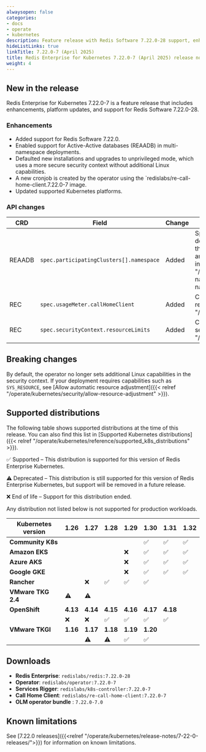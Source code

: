 ```yaml
---
alwaysopen: false
categories:
- docs
- operate
- kubernetes
description: Feature release with Redis Software 7.22.0-28 support, enhancements, and platform updates.
hideListLinks: true
linkTitle: 7.22.0-7 (April 2025)
title: Redis Enterprise for Kubernetes 7.22.0-7 (April 2025) release notes
weight: 4
---
```

## New in the release

Redis Enterprise for Kubernetes 7.22.0-7 is a feature release that includes enhancements, platform updates, and support for Redis Software 7.22.0-28.

### Enhancements

- Added support for Redis Software 7.22.0.
- Enabled support for Active-Active databases (REAADB) in multi-namespace deployments.
- Defaulted new installations and upgrades to unprivileged mode, which uses a more secure security context without additional Linux capabilities.
- A new cronjob is created by the operator using the `redislabs/re-call-home-client.7.22.0-7 image.
- Updated supported Kubernetes platforms.

### API changes

| **CRD** | **Field** | **Change** | **Description** |
|--------|-----------|------------|-----------------|
| REAADB | `spec.participatingClusters[].namespace` | Added | Specifies the namespace in which the REAADB object will be deployed in the corresponding participating cluster. Make sure that the Redis Enterprise operator is configured to watch this namespace and that the required RBAC configuration is in place. For more information, see [Multi-namespace deployments]({{<relref "/operate/kubernetes/re-clusters/multi-namespace/">}}). If no namespace is specified, the REAADB object is deployed to the REC’s namespace in the corresponding cluster. |
| REC | `spec.usageMeter.callHomeClient` | Added | Configuration for the call home client. For details, see the [REC API reference]({{<relref "/operate/kubernetes/reference/api/redis_enterprise_cluster_api">}}). |
| REC | `spec.securityContext.resourceLimits` | Added | Configuration that allows Redis Enterprise to adjust system resource settings. For details, see the [REC API reference]({{<relref "/operate/kubernetes/reference/api/redis_enterprise_cluster_api">}}). |

## Breaking changes

By default, the operator no longer sets additional Linux capabilities in the security context. If your deployment requires capabilities such as `SYS_RESOURCE`, see [Allow automatic resource adjustment]({{< relref "/operate/kubernetes/security/allow-resource-adjustment" >}}).

## Supported distributions

The following table shows supported distributions at the time of this release. You can also find this list in [Supported Kubernetes distributions]({{< relref "/operate/kubernetes/reference/supported_k8s_distributions" >}}).

<span title="Check mark icon">&#x2705;</span> Supported – This distribution is supported for this version of Redis Enterprise Kubernetes.

<span title="Deprecation warning" class="font-serif">:warning:</span> Deprecated – This distribution is still supported for this version of Redis Enterprise Kubernetes, but support will be removed in a future release.

<span title="X icon">&#x274c;</span> End of life – Support for this distribution ended.

Any distribution not listed below is not supported for production workloads.

| Kubernetes version | **1.26** | **1.27** | **1.28** | **1.29** | **1.30** | **1.31** | **1.32** |
|---|---|---|---|---|---|---|---|
| **Community K8s** |  |  |  |  | <span title="Supported">&#x2705;</span> | <span title="Supported">&#x2705;</span> | <span title="Supported">&#x2705;</span> |
| **Amazon EKS** |  |  |  | <span title="X icon">&#x274c;</span> | <span title="Supported">&#x2705;</span> | <span title="Supported">&#x2705;</span> | <span title="Supported">&#x2705;</span> |
| **Azure AKS** |  |  |  | <span title="X icon">&#x274c;</span> | <span title="Supported">&#x2705;</span> | <span title="Supported">&#x2705;</span> | <span title="Supported">&#x2705;</span> |
| **Google GKE** |  |  |  | <span title="X icon">&#x274c;</span> | <span title="Supported">&#x2705;</span> | <span title="Supported">&#x2705;</span> | <span title="Supported">&#x2705;</span> |
| **Rancher** |  | <span title="X icon">&#x274c;</span> | <span title="Supported">&#x2705;</span> | <span title="Supported">&#x2705;</span> | <span title="Supported">&#x2705;</span> |  |  |
| **VMware TKG 2.4** | <span title="Deprecation warning" class="font-serif">:warning:</span> | <span title="Deprecation warning" class="font-serif">:warning:</span> |  |  |  |  |  |
| **OpenShift** | **4.13** | **4.14** | **4.15** | **4.16** | **4.17** | **4.18** |  |
|  | <span title="X icon">&#x274c;</span> | <span title="X icon">&#x274c;</span> | <span title="Supported">&#x2705;</span> | <span title="Supported">&#x2705;</span> | <span title="Supported">&#x2705;</span> | <span title="Supported">&#x2705;</span> |  |
| **VMware TKGI** | **1.16** | **1.17** | **1.18** | **1.19** | **1.20** |  |  |
|  |  | <span title="Deprecation warning" class="font-serif">:warning:</span> | <span title="Deprecation warning" class="font-serif">:warning:</span> | <span title="Supported">&#x2705;</span> | <span title="Supported">&#x2705;</span> |  |  |

## Downloads

- **Redis Enterprise**: `redislabs/redis:7.22.0-28`
- **Operator**: `redislabs/operator:7.22.0-7`
- **Services Rigger**: `redislabs/k8s-controller:7.22.0-7`
- **Call Home Client**: `redislabs/re-call-home-client:7.22.0-7`
- **OLM operator bundle** : `7.22.0-7.0`

## Known limitations

See [7.22.0 releases]({{<relref "/operate/kubernetes/release-notes/7-22-0-releases/">}}) for information on known limitations.
